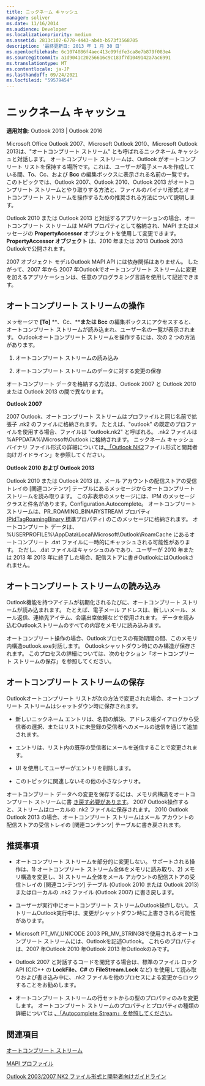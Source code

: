 ```yaml
---
title: ニックネーム キャッシュ
manager: soliver
ms.date: 11/16/2014
ms.audience: Developer
ms.localizationpriority: medium
ms.assetid: 2813c102-6778-4443-ab4b-b573f3568705
description: '最終更新日: 2013 年 1 月 30 日'
ms.openlocfilehash: 6c1074086f4aec413c09fdfe3ca8e7b879f083e4
ms.sourcegitcommit: a1d9041c20256616c9c183f7d1049142a7ac6991
ms.translationtype: MT
ms.contentlocale: ja-JP
ms.lasthandoff: 09/24/2021
ms.locfileid: "59579454"
---
```

# <a name="nickname-cache"></a>ニックネーム キャッシュ

 
  
**適用対象**: Outlook 2013 | Outlook 2016 
  
Microsoft Office Outlook 2007、Microsoft Outlook 2010、Microsoft Outlook 2013は、"オートコンプリート ストリーム" とも呼ばれるニックネーム キャッシュと対話します。 オートコンプリート ストリームは、Outlook がオートコンプリート リストを保持する場所です。これは、ユーザーが電子メールを作成している間、To、Cc、および **Bcc** の編集ボックスに表示される名前の一覧です。   このトピックでは、Outlook 2007、Outlook 2010、Outlook 2013 がオートコンプリート ストリームとやり取りする方法と、ファイルのバイナリ形式とオートコンプリート ストリームを操作するための推奨される方法について説明します。 
  
Outlook 2010 または Outlook 2013 と対話するアプリケーションの場合、オートコンプリート ストリームは MAPI プロパティとして格納され、MAPI またはメッセージの **PropertyAccessor** オブジェクトを使用して変更できます。 **PropertyAccessor オブジェクト** は、2010 年または 2013 Outlook 2013 Outlookで公開されます。 
  
2007 オブジェクト モデルOutlook MAPI API には依存関係はありません。 したがって、2007 年から 2007 年Outlookでオートコンプリート ストリームに変更を加えるアプリケーションは、任意のプログラミング言語を使用して記述できます。
  
## <a name="interacting-with-the-autocomplete-stream"></a>オートコンプリート ストリームの操作

メッセージで **[To]** **、Cc、****または Bcc** の編集ボックスにアクセスすると、オートコンプリート ストリームが読み込まれ、ユーザー名の一覧が表示されます。 Outlookオートコンプリート ストリームを操作するには、次の 2 つの方法があります。 
  
1. オートコンプリート ストリームの読み込み 
    
2. オートコンプリート ストリームのデータに対する変更の保存
    
オートコンプリート データを格納する方法は、Outlook 2007 と Outlook 2010 または Outlook 2013 の間で異なります。 
  
 **Outlook 2007**
  
2007 Outlook、オートコンプリート ストリームはプロファイルと同じ名前で拡張子 .nk2 のファイルに格納されます。 たとえば、"outlook" の既定のプロファイルを使用する場合、ファイルは "outlook.nk2" と呼ばれる。 .nk2 ファイルは %APPDATA%\Microsoft\Outlook に格納されます。 ニックネーム キャッシュ バイナリ ファイル形式の詳細については[、「Outlook NK2](https://portalvhds6gyn3khqwmgzd.blob.core.windows.net/files/NK2/NK2WithBinaryExample.pdf)ファイル形式と開発者向けガイドライン」を参照してください。
  
 **Outlook 2010 および Outlook 2013**
  
Outlook 2010 または Outlook 2013 は、メール アカウントの配信ストアの受信トレイの [関連コンテンツ] テーブルにあるメッセージからオートコンプリート ストリームを読み取ります。 この非表示のメッセージには、IPM のメッセージ クラスと件名があります。Configuration.Autocomplete。 オートコンプリート ストリームは、PR_ROAMING_BINARYSTREAM プロパティ[(PidTagRoamingBinary 標準](pidtagroamingbinary-canonical-property.md)プロパティ) のこのメッセージに格納されます。 オートコンプリート データは、%USERPROFILE%\AppData\Local\Microsoft\Outlook\RoamCache にあるオートコンプリート .dat ファイルに一時的にキャッシュされる可能性があります。 ただし、.dat ファイルはキャッシュのみであり、ユーザーが 2010 年または 2013 年 2013 年に終了した場合、配信ストアに書きOutlookにはOutlookされません。
  
## <a name="loading-the-autocomplete-stream"></a>オートコンプリート ストリームの読み込み

Outlook機能を持つアイテムが初期化されるたびに、オートコンプリート ストリームが読み込まれます。 たとえば、電子メール アドレスは、新しいメール、メール返信、連絡先アイテム、会議出席依頼などで使用されます。 データを読み込むOutlookストリームのすべての内容をメモリに読み込みます。
  
オートコンプリート操作の場合、Outlookプロセスの有効期間の間、このメモリ内構造outlook.exe対話します。 Outlookシャットダウン時にのみ構造が保存されます。 このプロセスの詳細については、次のセクション「オートコンプリート ストリームの保存」を参照してください。
  
## <a name="saving-the-autocomplete-stream"></a>オートコンプリート ストリームの保存

Outlookオートコンプリート リストが次の方法で変更された場合、オートコンプリート ストリームはシャットダウン時に保存されます。
  
- 新しいニックネーム エントリは、名前の解決、アドレス帳ダイアログから受信者の選択、またはリストに未登録の受信者へのメールの送信を通じて追加されます。
    
- エントリは、リスト内の既存の受信者にメールを送信することで変更されます。
    
- UI を使用してユーザーがエントリを削除します。
    
- このトピックに関連しないその他の小さなシナリオ。
    
オートコンプリート データへの変更を保存するには、メモリ内構造をオートコンプリート ストリームに書 [き戻す必要があります](autocomplete-stream.md)。 2007 Outlook操作すると、ストリームはローカルの .nk2 ファイルに保存されます。 2010 Outlook Outlook 2013 の場合、オートコンプリート ストリームはメール アカウントの配信ストアの受信トレイの [関連コンテンツ] テーブルに書き戻されます。
  
## <a name="recommendations"></a>推奨事項

- オートコンプリート ストリームを部分的に変更しない。 サポートされる操作は、1) オートコンプリート ストリーム全体をメモリに読み取り、2) メモリ構造を変更し、3) ストリーム全体をメール アカウントの配信ストアの受信トレイの [関連コンテンツ] テーブル (Outlook 2010 または Outlook 2013) またはローカルの .nk2 ファイル (Outlook 2007) に書き戻します。
    
- ユーザーが実行中にオートコンプリート ストリームOutlook操作しない。 ストリームOutlook実行中は、変更がシャットダウン時に上書きされる可能性があります。
    
- Microsoft PT_MV_UNICODE 2003 PR_MV_STRING8で使用されるオートコンプリート ストリームには、Outlookを記述Outlook。 これらのプロパティは、2007 年Outlook 2010 年Outlook 2013 年Outlookのみです。
    
- Outlook 2007 と対話するコードを開発する場合は、標準のファイル ロック API (C/C++ の **LockFile、C#** の **FileStream.Lock** など) を使用して読み取りおよび書き込み中に、.nk2 ファイルを他のプロセスによる変更からロックすることをお勧めします。 
    
- オートコンプリート ストリームの行セットからの型のプロパティのみを変更します。 オートコンプリート ストリームのプロパティとプロパティの種類の詳細については [、「Autocomplete Stream」を参照してください](autocomplete-stream.md)。
    
## <a name="see-also"></a>関連項目



[オートコンプリート ストリーム](autocomplete-stream.md)
  
[MAPI プロファイル](mapi-profiles.md)


[Outlook 2003/2007 NK2 ファイル形式と開発者向けガイドライン](https://portalvhds6gyn3khqwmgzd.blob.core.windows.net/files/NK2/NK2WithBinaryExample.pdf)

